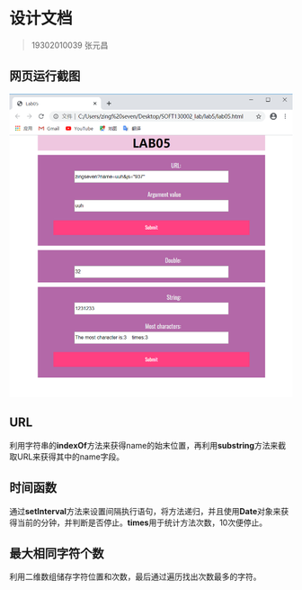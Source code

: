 # 设计文档
> 19302010039 张元昌

## 网页运行截图
![img](./img/img.png)

## URL
利用字符串的**indexOf**方法来获得name的始末位置，再利用**substring**方法来截取URL来获得其中的name字段。

## 时间函数
通过**setInterval**方法来设置间隔执行语句，将方法递归，并且使用**Date**对象来获得当前的分钟，并判断是否停止。**times**用于统计方法次数，10次便停止。

## 最大相同字符个数
利用二维数组储存字符位置和次数，最后通过遍历找出次数最多的字符。